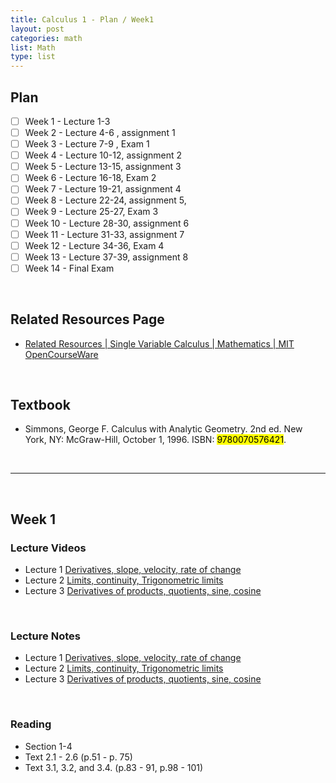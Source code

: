 ```yaml
---
title: Calculus 1 - Plan / Week1
layout: post
categories: math
list: Math
type: list
---
```



## Plan <br>
- [ ] Week 1 - Lecture 1-3 <br>
- [ ] Week 2 - Lecture 4-6 , assignment 1<br>
- [ ] Week 3 - Lecture 7-9 , Exam 1<br>
- [ ] Week 4 - Lecture 10-12, assignment 2<br>
- [ ] Week 5 - Lecture 13-15, assignment 3<br>
- [ ] Week 6 - Lecture 16-18, Exam 2<br>
- [ ] Week 7 - Lecture 19-21, assignment 4<br>
- [ ] Week 8 - Lecture 22-24, assignment 5, <br>
- [ ] Week 9 - Lecture 25-27, Exam 3<br>
- [ ] Week 10 - Lecture 28-30, assignment 6<br>
- [ ] Week 11 - Lecture 31-33, assignment 7<br>
- [ ] Week 12 - Lecture 34-36,  Exam 4<br>
- [ ] Week 13 - Lecture 37-39,  assignment 8  <br>
- [ ] Week 14 - Final Exam<br>
<br>


## Related Resources Page<br>
* [Related Resources | Single Variable Calculus | Mathematics | MIT OpenCourseWare](https://ocw.mit.edu/courses/mathematics/18-01-single-variable-calculus-fall-2006/related-resources/)<br>
<br>


## Textbook <br>
* Simmons, George F. Calculus with Analytic Geometry. 2nd ed. New York, NY: McGraw-Hill, October 1, 1996. ISBN: <mark>9780070576421</mark>.<br>
<br>



---

<br>


## Week 1<br>
### Lecture Videos<br>
* Lecture 1  [Derivatives, slope, velocity, rate of change](https://www.youtube.com/watch?v=7K1sB05pE0A&list=PL590CCC2BC5AF3BC1&index=1)<br>
* Lecture 2 [Limits, continuity, Trigonometric limits](https://www.youtube.com/watch?v=ryLdyDrBfvI&list=PL590CCC2BC5AF3BC1&index=2)<br>
* Lecture 3 [Derivatives of products, quotients, sine, cosine](https://www.youtube.com/watch?v=kCPVBl953eY&list=PL590CCC2BC5AF3BC1&index=3)<br>
<br>


### Lecture Notes<br>
* Lecture 1 [Derivatives, slope, velocity, rate of change](https://drive.google.com/file/d/1WZNoDDmrc8HYfUGRS99VMUCRS_DZx-LA/view?usp=sharing)<br>
* Lecture 2 [Limits, continuity, Trigonometric limits](https://drive.google.com/file/d/1I7LiitEr7tIs0Z9_NWWu7RqrXZlRFEHa/view?usp=sharing)<br>
* Lecture 3 [Derivatives of products, quotients, sine, cosine](https://drive.google.com/file/d/14pCR0oNpLy26tV127JTfM3APzVyzN70q/view?usp=sharing)<br>
<br>


### Reading<br>
* Section 1-4<br>
* Text 2.1 - 2.6 (p.51 - p. 75)<br>
* Text 3.1, 3.2, and 3.4. (p.83 - 91, p.98 - 101)<br>
<br>




